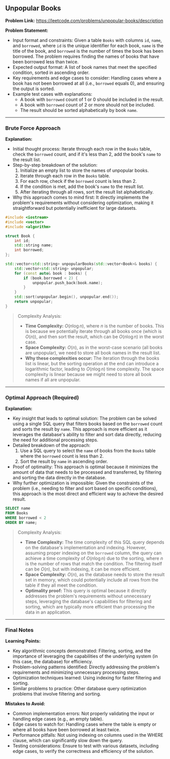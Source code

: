 ## Unpopular Books

**Problem Link:** https://leetcode.com/problems/unpopular-books/description

**Problem Statement:**
- Input format and constraints: Given a table `Books` with columns `id`, `name`, and `borrowed`, where `id` is the unique identifier for each book, `name` is the title of the book, and `borrowed` is the number of times the book has been borrowed. The problem requires finding the names of books that have been borrowed less than twice.
- Expected output format: A list of book names that meet the specified condition, sorted in ascending order.
- Key requirements and edge cases to consider: Handling cases where a book has not been borrowed at all (i.e., `borrowed` equals 0), and ensuring the output is sorted.
- Example test cases with explanations:
  - A book with `borrowed` count of 1 or 0 should be included in the result.
  - A book with `borrowed` count of 2 or more should not be included.
  - The result should be sorted alphabetically by book `name`.

---

### Brute Force Approach

**Explanation:**
- Initial thought process: Iterate through each row in the `Books` table, check the `borrowed` count, and if it's less than 2, add the book's `name` to the result list.
- Step-by-step breakdown of the solution:
  1. Initialize an empty list to store the names of unpopular books.
  2. Iterate through each row in the `Books` table.
  3. For each row, check if the `borrowed` count is less than 2.
  4. If the condition is met, add the book's `name` to the result list.
  5. After iterating through all rows, sort the result list alphabetically.
- Why this approach comes to mind first: It directly implements the problem's requirements without considering optimization, making it straightforward but potentially inefficient for large datasets.

```cpp
#include <iostream>
#include <vector>
#include <algorithm>

struct Book {
    int id;
    std::string name;
    int borrowed;
};

std::vector<std::string> unpopularBooks(std::vector<Book>& books) {
    std::vector<std::string> unpopular;
    for (const auto& book : books) {
        if (book.borrowed < 2) {
            unpopular.push_back(book.name);
        }
    }
    std::sort(unpopular.begin(), unpopular.end());
    return unpopular;
}
```

> Complexity Analysis:
> - **Time Complexity:** $O(n \log n)$, where $n$ is the number of books. This is because we potentially iterate through all books once (which is $O(n)$), and then sort the result, which can be $O(n \log n)$ in the worst case.
> - **Space Complexity:** $O(n)$, as in the worst-case scenario (all books are unpopular), we need to store all book names in the result list.
> - **Why these complexities occur:** The iteration through the books list is linear, but the sorting operation at the end can introduce a logarithmic factor, leading to $O(n \log n)$ time complexity. The space complexity is linear because we might need to store all book names if all are unpopular.

---

### Optimal Approach (Required)

**Explanation:**
- Key insight that leads to optimal solution: The problem can be solved using a single SQL query that filters books based on the `borrowed` count and sorts the result by `name`. This approach is more efficient as it leverages the database's ability to filter and sort data directly, reducing the need for additional processing steps.
- Detailed breakdown of the approach:
  1. Use a SQL query to select the `name` of books from the `Books` table where the `borrowed` count is less than 2.
  2. Sort the result by `name` in ascending order.
- Proof of optimality: This approach is optimal because it minimizes the amount of data that needs to be processed and transferred, by filtering and sorting the data directly in the database.
- Why further optimization is impossible: Given the constraints of the problem (i.e., needing to filter and sort based on specific conditions), this approach is the most direct and efficient way to achieve the desired result.

```sql
SELECT name
FROM Books
WHERE borrowed < 2
ORDER BY name;
```

> Complexity Analysis:
> - **Time Complexity:** The time complexity of this SQL query depends on the database's implementation and indexing. However, assuming proper indexing on the `borrowed` column, the query can achieve a time complexity of $O(n \log n)$ due to the sorting, where $n$ is the number of rows that match the condition. The filtering itself can be $O(n)$, but with indexing, it can be more efficient.
> - **Space Complexity:** $O(n)$, as the database needs to store the result set in memory, which could potentially include all rows from the table if they all meet the condition.
> - **Optimality proof:** This query is optimal because it directly addresses the problem's requirements without unnecessary steps, leveraging the database's capabilities for filtering and sorting, which are typically more efficient than processing the data in an application.

---

### Final Notes

**Learning Points:**
- Key algorithmic concepts demonstrated: Filtering, sorting, and the importance of leveraging the capabilities of the underlying system (in this case, the database) for efficiency.
- Problem-solving patterns identified: Directly addressing the problem's requirements and minimizing unnecessary processing steps.
- Optimization techniques learned: Using indexing for faster filtering and sorting.
- Similar problems to practice: Other database query optimization problems that involve filtering and sorting.

**Mistakes to Avoid:**
- Common implementation errors: Not properly validating the input or handling edge cases (e.g., an empty table).
- Edge cases to watch for: Handling cases where the table is empty or where all books have been borrowed at least twice.
- Performance pitfalls: Not using indexing on columns used in the WHERE clause, which can significantly slow down the query.
- Testing considerations: Ensure to test with various datasets, including edge cases, to verify the correctness and efficiency of the solution.